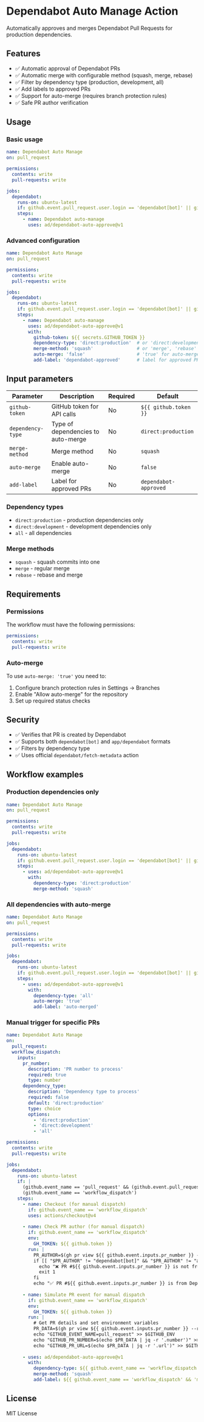 # Dependabot Auto Manage Action

Automatically approves and merges Dependabot Pull Requests for production dependencies.

## Features

- ✅ Automatic approval of Dependabot PRs
- ✅ Automatic merge with configurable method (squash, merge, rebase)
- ✅ Filter by dependency type (production, development, all)
- ✅ Add labels to approved PRs
- ✅ Support for auto-merge (requires branch protection rules)
- ✅ Safe PR author verification

## Usage

### Basic usage

```yaml
name: Dependabot Auto Manage
on: pull_request

permissions:
  contents: write
  pull-requests: write

jobs:
  dependabot:
    runs-on: ubuntu-latest
    if: github.event.pull_request.user.login == 'dependabot[bot]' || github.event.pull_request.user.login == 'app/dependabot'
    steps:
      - name: Dependabot auto-manage
        uses: ad/dependabot-auto-approve@v1
```

### Advanced configuration

```yaml
name: Dependabot Auto Manage
on: pull_request

permissions:
  contents: write
  pull-requests: write

jobs:
  dependabot:
    runs-on: ubuntu-latest
    if: github.event.pull_request.user.login == 'dependabot[bot]' || github.event.pull_request.user.login == 'app/dependabot'
    steps:
      - name: Dependabot auto-manage
        uses: ad/dependabot-auto-approve@v1
        with:
          github-token: ${{ secrets.GITHUB_TOKEN }}
          dependency-type: 'direct:production'  # or 'direct:development', 'all'
          merge-method: 'squash'                # or 'merge', 'rebase'
          auto-merge: 'false'                   # 'true' for auto-merge (requires branch protection)
          add-label: 'dependabot-approved'      # label for approved PRs
```

## Input parameters

| Parameter | Description | Required | Default |
|-----------|-------------|----------|---------|
| `github-token` | GitHub token for API calls | No | `${{ github.token }}` |
| `dependency-type` | Type of dependencies to auto-merge | No | `direct:production` |
| `merge-method` | Merge method | No | `squash` |
| `auto-merge` | Enable auto-merge | No | `false` |
| `add-label` | Label for approved PRs | No | `dependabot-approved` |

### Dependency types

- `direct:production` - production dependencies only
- `direct:development` - development dependencies only
- `all` - all dependencies

### Merge methods

- `squash` - squash commits into one
- `merge` - regular merge
- `rebase` - rebase and merge

## Requirements

### Permissions

The workflow must have the following permissions:

```yaml
permissions:
  contents: write
  pull-requests: write
```

### Auto-merge

To use `auto-merge: 'true'` you need to:

1. Configure branch protection rules in Settings → Branches
2. Enable "Allow auto-merge" for the repository
3. Set up required status checks

## Security

- ✅ Verifies that PR is created by Dependabot
- ✅ Supports both `dependabot[bot]` and `app/dependabot` formats
- ✅ Filters by dependency type
- ✅ Uses official `dependabot/fetch-metadata` action

## Workflow examples

### Production dependencies only

```yaml
name: Dependabot Auto Manage
on: pull_request

permissions:
  contents: write
  pull-requests: write

jobs:
  dependabot:
    runs-on: ubuntu-latest
    if: github.event.pull_request.user.login == 'dependabot[bot]' || github.event.pull_request.user.login == 'app/dependabot'
    steps:
      - uses: ad/dependabot-auto-approve@v1
        with:
          dependency-type: 'direct:production'
          merge-method: 'squash'
```

### All dependencies with auto-merge

```yaml
name: Dependabot Auto Manage
on: pull_request

permissions:
  contents: write
  pull-requests: write

jobs:
  dependabot:
    runs-on: ubuntu-latest
    if: github.event.pull_request.user.login == 'dependabot[bot]' || github.event.pull_request.user.login == 'app/dependabot'
    steps:
      - uses: ad/dependabot-auto-approve@v1
        with:
          dependency-type: 'all'
          auto-merge: 'true'
          add-label: 'auto-merged'
```

### Manual trigger for specific PRs

```yaml
name: Dependabot Auto Manage
on: 
  pull_request:
  workflow_dispatch:
    inputs:
      pr_number:
        description: 'PR number to process'
        required: true
        type: number
      dependency_type:
        description: 'Dependency type to process'
        required: false
        default: 'direct:production'
        type: choice
        options:
          - 'direct:production'
          - 'direct:development'
          - 'all'

permissions:
  contents: write
  pull-requests: write

jobs:
  dependabot:
    runs-on: ubuntu-latest
    if: |
      (github.event_name == 'pull_request' && (github.event.pull_request.user.login == 'dependabot[bot]' || github.event.pull_request.user.login == 'app/dependabot')) ||
      (github.event_name == 'workflow_dispatch')
    steps:
      - name: Checkout (for manual dispatch)
        if: github.event_name == 'workflow_dispatch'
        uses: actions/checkout@v4
        
      - name: Check PR author (for manual dispatch)
        if: github.event_name == 'workflow_dispatch'
        env:
          GH_TOKEN: ${{ github.token }}
        run: |
          PR_AUTHOR=$(gh pr view ${{ github.event.inputs.pr_number }} --repo "${{ github.repository }}" --json author --jq '.author.login')
          if [[ "$PR_AUTHOR" != "dependabot[bot]" && "$PR_AUTHOR" != "app/dependabot" ]]; then
            echo "❌ PR #${{ github.event.inputs.pr_number }} is not from Dependabot (author: $PR_AUTHOR)"
            exit 1
          fi
          echo "✅ PR #${{ github.event.inputs.pr_number }} is from Dependabot"
          
      - name: Simulate PR event for manual dispatch
        if: github.event_name == 'workflow_dispatch'
        env:
          GH_TOKEN: ${{ github.token }}
        run: |
          # Get PR details and set environment variables
          PR_DATA=$(gh pr view ${{ github.event.inputs.pr_number }} --repo "${{ github.repository }}" --json number,url,author)
          echo "GITHUB_EVENT_NAME=pull_request" >> $GITHUB_ENV
          echo "GITHUB_PR_NUMBER=$(echo $PR_DATA | jq -r '.number')" >> $GITHUB_ENV
          echo "GITHUB_PR_URL=$(echo $PR_DATA | jq -r '.url')" >> $GITHUB_ENV
          
      - uses: ad/dependabot-auto-approve@v1
        with:
          dependency-type: ${{ github.event_name == 'workflow_dispatch' && github.event.inputs.dependency_type || 'direct:production' }}
          merge-method: 'squash'
          add-label: ${{ github.event_name == 'workflow_dispatch' && 'manual-approval' || 'dependabot-approved' }}
```

## License

MIT License
